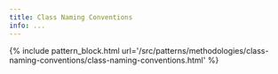 ```yaml
---
title: Class Naming Conventions
info: ...
---
```


<!-- TODO: vielleicht nochmal unterhalten darüber -->

{% include pattern_block.html url='/src/patterns/methodologies/class-naming-conventions/class-naming-conventions.html' %}
